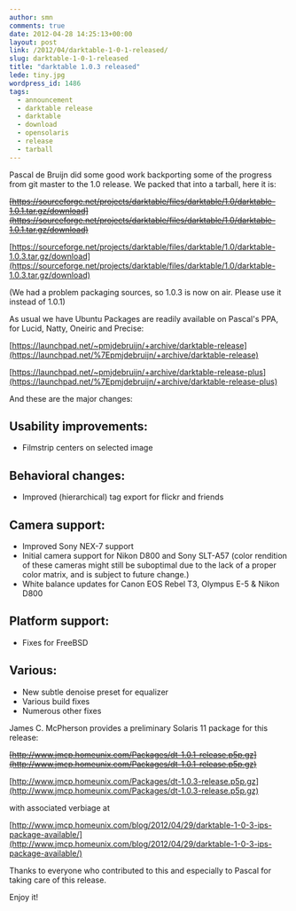 ```yaml
---
author: smn
comments: true
date: 2012-04-28 14:25:13+00:00
layout: post
link: /2012/04/darktable-1-0-1-released/
slug: darktable-1-0-1-released
title: "darktable 1.0.3 released"
lede: tiny.jpg
wordpress_id: 1486
tags:
  - announcement
  - darktable release
  - darktable
  - download
  - opensolaris
  - release
  - tarball
---
```

Pascal de Bruijn did some good work backporting some of the progress from git master to the 1.0 release. We packed that into a tarball, here it is:

<del>[https://sourceforge.net/projects/darktable/files/darktable/1.0/darktable-1.0.1.tar.gz/download](https://sourceforge.net/projects/darktable/files/darktable/1.0/darktable-1.0.1.tar.gz/download)</del>

[https://sourceforge.net/projects/darktable/files/darktable/1.0/darktable-1.0.3.tar.gz/download](https://sourceforge.net/projects/darktable/files/darktable/1.0/darktable-1.0.3.tar.gz/download)

(We had a problem packaging sources, so 1.0.3 is now on air. Please use it instead of 1.0.1)

As usual we have Ubuntu Packages are readily available on Pascal's PPA, for Lucid, Natty, Oneiric and Precise:

[https://launchpad.net/~pmjdebruijn/+archive/darktable-release](https://launchpad.net/%7Epmjdebruijn/+archive/darktable-release)

[https://launchpad.net/~pmjdebruijn/+archive/darktable-release-plus](https://launchpad.net/%7Epmjdebruijn/+archive/darktable-release-plus)

And these are the major changes:

## Usability improvements:

* Filmstrip centers on selected image

## Behavioral changes:

* Improved (hierarchical) tag export for flickr and friends

## Camera support:

* Improved Sony NEX-7 support
* Initial camera support for Nikon D800 and Sony SLT-A57 (color rendition of these cameras might still be suboptimal due to the lack of a proper color matrix, and is subject to future change.)
* White balance updates for Canon EOS Rebel T3, Olympus E-5 & Nikon D800

## Platform support:

* Fixes for FreeBSD

## Various:

* New subtle denoise preset for equalizer
* Various build fixes
* Numerous other fixes

James C. McPherson provides a preliminary Solaris 11 package for this release:

<del>[http://www.jmcp.homeunix.com/Packages/dt-1.0.1-release.p5p.gz](http://www.jmcp.homeunix.com/Packages/dt-1.0.1-release.p5p.gz)</del>

[http://www.jmcp.homeunix.com/Packages/dt-1.0.3-release.p5p.gz](http://www.jmcp.homeunix.com/Packages/dt-1.0.3-release.p5p.gz)

with associated verbiage at

[http://www.jmcp.homeunix.com/blog/2012/04/29/darktable-1-0-3-ips-package-available/](http://www.jmcp.homeunix.com/blog/2012/04/29/darktable-1-0-3-ips-package-available/)

Thanks to everyone who contributed to this and especially to Pascal for taking care of this release.

Enjoy it!
